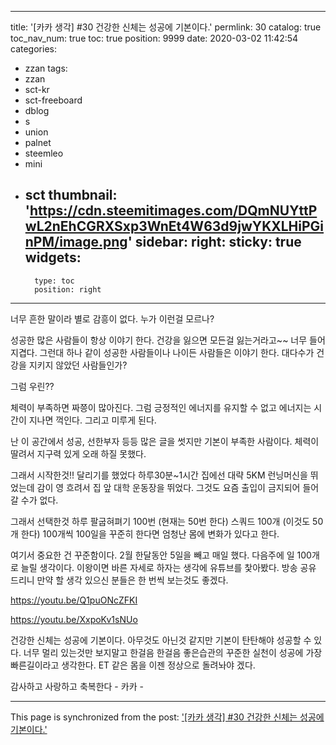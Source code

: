 
---
title: '[카카 생각] #30  건강한 신체는 성공에 기본이다.'
permlink: 30
catalog: true
toc_nav_num: true
toc: true
position: 9999
date: 2020-03-02 11:42:54
categories:
- zzan
tags:
- zzan
- sct-kr
- sct-freeboard
- dblog
- s
- union
- palnet
- steemleo
- mini
- sct
thumbnail: 'https://cdn.steemitimages.com/DQmNUYttPwL2nEhCGRXSxp3WnEt4W63d9jwYKXLHiPGinPM/image.png'
sidebar:
    right:
        sticky: true
widgets:
    -
        type: toc
        position: right
---


너무 흔한 말이라 별로 감흥이 없다.
누가 이런걸 모르나?

성공한 많은 사람들이 항상 이야기 한다.
건강을 잃으면 모든걸 잃는거라고~~
너무 들어 지겹다.  그런대 하나 같이 성공한 
사람들이나 나이든 사람들은 이야기 한다.
대다수가 건강을 지키지 않았던 사람들인가?

그럼 우린??  

체력이 부족하면 짜쯩이 많아진다. 
그럼 긍정적인 에너지를 유지할 수 없고 
에너지는 시간이 지나면 꺽인다. 그리고 미루게 된다.  

난 이 공간에서 성공, 선한부자 등등
많은 글을 썻지만 기본이 부족한 사람이다. 
체력이 딸려서 지구력 있게 오래 하질 못했다.

그래서 시작한것!! 
달리기를 했었다 하루30분~1시간
집에선 대략 5KM 런닝머신을 뛰었는데 
감이 영 흐려서 집 앞 대학 운동장을 뛰었다. 
그것도 요즘 출입이 금지되어 들어갈 수가 없다.

그래서 선택한것
하루 팔굽혀펴기 100번 (현재는 50번 한다)
스쿼드 100개 (이것도 50개 한다)
100개씩 100일을 꾸준히 한다면 엄청난
몸에 변화가 있다고 한다. 

여기서 중요한 건 꾸준함이다. 
2월 한달동안 5일을 빼고 매일 했다. 
다음주에 일 100개로 늘릴 생각이다. 
이왕이면 바른 자세로 하자는 생각에 
유튜브를 찿아봤다.  방송 공유 드리니 만약
할 생각 있으신 분들은 한 번씩 보는것도 좋겠다.

https://youtu.be/Q1puONcZFKI

https://youtu.be/XxpoKv1sNUo


건강한 신체는 성공에 기본이다. 
아무것도 아닌것 같지만 기본이 탄탄해야
성공할 수 있다.  너무 멀리 있는것만 보지말고
한걸음 한걸음 좋은습관의 꾸준한 실천이 성공에
가장 빠른길이라고 생각한다. 
ET 같은 몸을 이젠 정상으로 돌려놔야 겠다.



감사하고 사랑하고 축복한다 - 카카 -

- - -

This page is synchronized from the post: ['[카카 생각] #30  건강한 신체는 성공에 기본이다.'](https://steemit.com/@kibumh/30)

